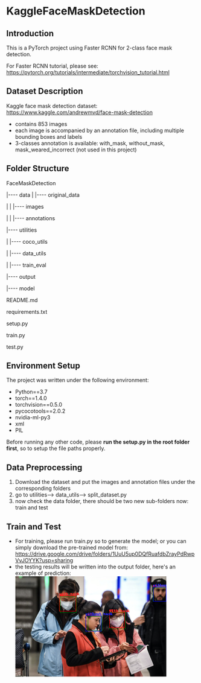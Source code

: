 # KaggleFaceMaskDetection

## Introduction

This is a PyTorch project using Faster RCNN for 2-class face mask detection.

For Faster RCNN tutorial, please see: https://pytorch.org/tutorials/intermediate/torchvision_tutorial.html

## Dataset Description

Kaggle face mask detection dataset: https://www.kaggle.com/andrewmvd/face-mask-detection

- contains 853 images
- each image is accompanied by an annotation file, including multiple bounding boxes and labels
- 3-classes annotation is available: with_mask, without_mask, mask_weared_incorrect (not used in this project)

## Folder Structure

FaceMaskDetection

|---- data
|     |---- original_data

|      |      |---- images

|      |      |---- annotations  

|---- utilities

|      |---- coco_utils

|      |---- data_utils

|      |---- train_eval

|---- output

|---- model

README.md

requirements.txt

setup.py

train.py

test.py

## Environment Setup

The project was written under the following environment:

- Python==3.7
- torch==1.4.0
- torchvision==0.5.0
- pycocotools==2.0.2
- nvidia-ml-py3
- xml
- PIL

Before running any other code, please **run the setup.py in the root folder first**, so to setup the file paths properly.

## Data Preprocessing

1. Download the dataset and put the images and annotation files under the corresponding folders
2. go to utilities--> data_utils--> split_dataset.py
3. now check the data folder, there should be two new sub-folders now: train and test

## Train and Test

- For training, please run train.py so to generate the model; or you can simply download the pre-trained model from: https://drive.google.com/drive/folders/1UuU5up0DQfRuafdbZrayPdRwpVvJOYYK?usp=sharing
- the testing results will be written into the output folder, here's an example of prediction:![Example Output](https://github.com/adoskk/KaggleFaceMaskDetection/blob/master/output/result4.png)
